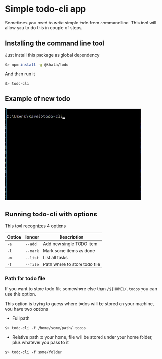 # Simple todo-cli app
Sometimes you need to write simple todo from command line. This tool will allow you to do this in couple of steps.

## Installing the command line tool
Just install this package as global dependency
```bash
$> npm install -g @khala/todo
```

And then run it
```bash
$> todo-cli
```

## Example of new todo
![TODO example](static/todo-example.gif?raw=true "TODO example")

## Running todo-cli with options
This tool recognizes 4 options

| Option | longer | Description |
|---|---|---|
| `-a` | `--add` | Add new single TODO item |
| `-l` | `--mark` | Mark some items as done |
| `-m` | `--list` | List all tasks |
| `-f` | `--file` | Path where to store todo file |

### Path for todo file
If you want to store todo file somewhere else than `/${HOME}/.todos` you can use this option.

This option is trying to guess where todos will be stored on your machine, you have two options

* Full path
```bash
$> todo-cli -f /home/some/path/.todos
```
* Relative path to your home, file will be stored under your home folder, plus whatever you pass to it
```bash
$> todo-cli -f some/folder
```

